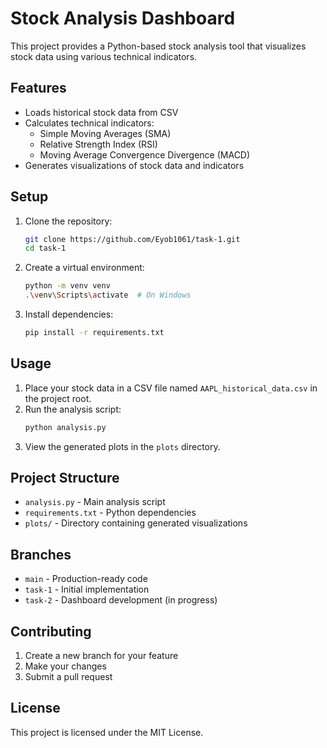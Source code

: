 # Stock Analysis Dashboard

This project provides a Python-based stock analysis tool that visualizes stock data using various technical indicators.

## Features

- Loads historical stock data from CSV
- Calculates technical indicators:
  - Simple Moving Averages (SMA)
  - Relative Strength Index (RSI)
  - Moving Average Convergence Divergence (MACD)
- Generates visualizations of stock data and indicators

## Setup

1. Clone the repository:
   ```bash
   git clone https://github.com/Eyob1061/task-1.git
   cd task-1
   ```

2. Create a virtual environment:
   ```bash
   python -m venv venv
   .\venv\Scripts\activate  # On Windows
   ```

3. Install dependencies:
   ```bash
   pip install -r requirements.txt
   ```

## Usage

1. Place your stock data in a CSV file named `AAPL_historical_data.csv` in the project root.
2. Run the analysis script:
   ```bash
   python analysis.py
   ```
3. View the generated plots in the `plots` directory.

## Project Structure

- `analysis.py` - Main analysis script
- `requirements.txt` - Python dependencies
- `plots/` - Directory containing generated visualizations

## Branches

- `main` - Production-ready code
- `task-1` - Initial implementation
- `task-2` - Dashboard development (in progress)

## Contributing

1. Create a new branch for your feature
2. Make your changes
3. Submit a pull request

## License

This project is licensed under the MIT License.
